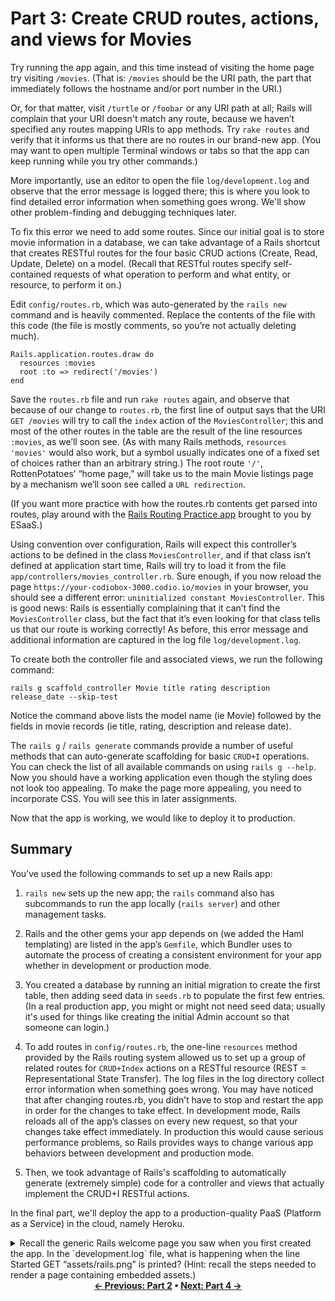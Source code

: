 # Part 3: Create CRUD routes, actions, and views for Movies

Try running the app again, and this time instead of visiting the home
page try visiting `/movies`.  (That is: `/movies` should be the URI
path, the part that immediately follows the hostname and/or port
number in the URI.)

Or, for that matter, visit `/turtle` or `/foobar` or any URI path at all;
Rails will complain that your URI doesn't match any route,
because we haven’t specified any routes mapping URIs to app methods. Try `rake routes`
and verify that it informs us that there are no routes in our brand-new app. (You may want to open multiple Terminal windows
or tabs so that the app can keep running while you try other commands.)

More importantly, use an editor to open the file `log/development.log` and observe that the error message is logged there;
this is where you look to find detailed error information when something goes wrong. 
We'll show other problem-finding and debugging techniques later.

To fix this error we need to add some routes. Since our initial goal is to store movie information in a database,
we can take advantage of a Rails shortcut that creates RESTful routes for the four basic CRUD actions 
(Create, Read, Update, Delete) on a model. (Recall that RESTful routes specify self-contained requests of what operation to perform and what entity,
or resource, to perform it on.)

Edit `config/routes.rb`, which was auto-generated by the `rails new` command and is heavily commented.
Replace the contents of the file with this code (the file is mostly comments, so you’re not actually deleting much).
```
Rails.application.routes.draw do
  resources :movies
  root :to => redirect('/movies')
end
```


Save the `routes.rb` file and run `rake routes` again, and observe that because of our change to `routes.rb`,
the first line of output says that the URI `GET /movies` will try to call the `index` action of the `MoviesController`;
this and most of the other routes in the table are the result of the line resources `:movies`, as we’ll soon see. 
(As with many Rails methods, `resources 'movies'` would also work, but a symbol usually indicates one of a fixed set of choices rather than an arbitrary string.)
The root route `'/'`, RottenPotatoes’ “home page,” will take us to the main Movie listings page by a mechanism we’ll soon see called a `URL redirection`.

(If you want more practice with how the routes.rb contents get parsed into routes,
play around with the [Rails Routing Practice app](https://rails-routing-practice.herokuapp.com/) brought to you by ESaaS.)



Using convention over configuration, Rails will expect this controller’s actions to be defined in the class `MoviesController`,
and if that class isn’t defined at application start time, Rails will try to load it from the file `app/controllers/movies_controller.rb`.
Sure enough, if you now reload the page `https://your-codiobox-3000.codio.io/movies` in your browser, you should see a different error: `uninitialized constant MoviesController`.
This is good news: Rails is essentially complaining that it can’t find the `MoviesController` class, but the fact that it’s even looking for that class tells us that our route is working correctly!
As before, this error message and additional information are captured in the log file `log/development.log`.

To create both the controller file and associated views, we run the following command:
```
rails g scaffold_controller Movie title rating description release_date --skip-test
```
Notice the command above lists the model name (ie Movie) followed by the fields in movie records (ie title, rating, description and release date).

The `rails g` / `rails generate` commands provide a number of useful methods that can auto-generate scaffolding for basic `CRUD+I` operations.
You can check the list of all available commands on using `rails g --help`. Now you should have a working application even though the styling does not look too appealing.
To make the page more appealing, you need to incorporate CSS. You will see this in later assignments.


Now that the app is working, we would like to deploy it to production.

## Summary

You’ve used the following commands to set up a new Rails app:

1. `rails new` sets up the new app; the `rails` command also has subcommands to run the app locally (`rails server`) and other management tasks.

2. Rails and the other gems your app depends on (we added the Haml templating) are listed in the app’s `Gemfile`,
which Bundler uses to automate the process of creating a consistent environment for your app whether in development or production mode.

3. You created a database by running an initial migration to create
the first table, then adding seed data in `seeds.rb` to populate the
first few entries.  (In a real production app, you might or might not
need seed data; usually it's used for things like creating the initial
Admin account so that someone can login.)

4. To add routes in `config/routes.rb`, the one-line `resources` method provided by the Rails routing system allowed us to set up
a group of related routes for `CRUD+Index` actions on a RESTful resource (REST = Representational State Transfer).
The log files in the log directory collect error information when something goes wrong.
You may have noticed that after changing routes.rb, you didn’t have to stop and restart the app in order for the changes to take effect. 
In development mode, Rails reloads all of the app’s classes on every new request, so that your changes take effect immediately. 
In production this would cause serious performance problems, so Rails
provides ways to change various app behaviors between development and
production mode.

5. Then, we took advantage of Rails's scaffolding to automatically
generate (extremely simple) code for a controller and views that
actually implement the CRUD+I RESTful actions.

In the final part, we'll deploy the app to a production-quality PaaS (Platform
as a Service) in the cloud, namely Heroku.

<details>
    <summary>
        Recall the generic Rails welcome page you saw when you first created the app. In the `development.log` file,
        what is happening when the line Started GET “assets/rails.png” is printed? 
        (Hint: recall the steps needed to render a page containing embedded assets.)
    </summary>
    <blockquote>
        The browser is requesting the embedded image of the Rails logo for the welcome page.
    </blockquote>
</details>

<div align="center">
<b><a href="Part2.md">&larr; Previous: Part 2</a> &bull; <a href="Part4.md">Next: Part 4 &rarr;</a></b>
</div>

